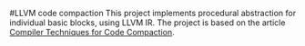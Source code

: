 #LLVM code compaction
This project implements procedural abstraction for individual basic blocks, using LLVM IR.
The project is based on the article [Compiler Techniques for Code Compaction](http://users.elis.ugent.be/~brdsutte/research/publications/2000TOPLASdebray.pdf).
